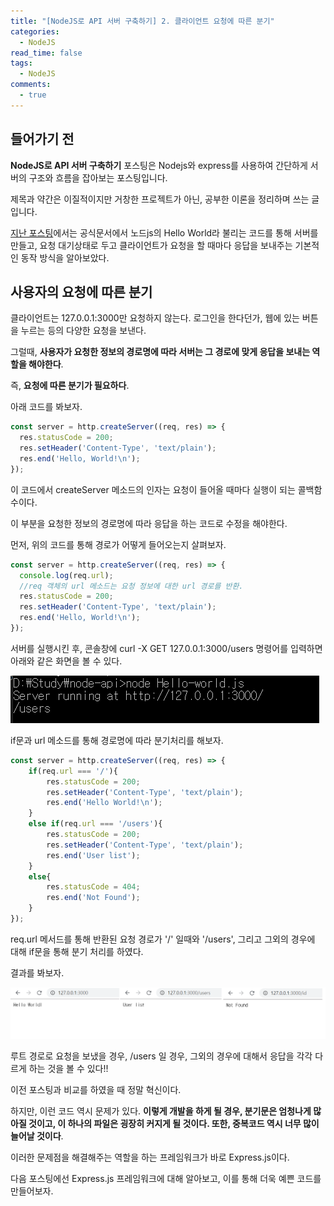 ```yaml
---
title: "[NodeJS로 API 서버 구축하기] 2. 클라이언트 요청에 따른 분기"
categories:
  - NodeJS
read_time: false
tags:
  - NodeJS
comments:
  - true
---
```


## 들어가기 전

__NodeJS로 API 서버 구축하기__ 포스팅은 Nodejs와 express를 사용하여 간단하게 서버의 구조와 흐름을 잡아보는 포스팅입니다.

제목과 약간은 이질적이지만 거창한 프로젝트가 아닌, 공부한 이론을 정리하며 쓰는 글입니다.

[지난 포스팅](https://sangwoo0727.github.io/nodejs/Nodejs-1_Nodeapi/)에서는 공식문서에서 노드js의 Hello World라 불리는 코드를 통해 서버를 만들고, 요청 대기상태로 두고 클라이언트가 요청을 할 때마다 응답을 보내주는 기본적인 동작 방식을 알아보았다.

## 사용자의 요청에 따른 분기

클라이언트는 127.0.0.1:3000만 요청하지 않는다. 로그인을 한다던가, 웹에 있는 버튼을 누르는 등의 다양한 요청을 보낸다.

그럴때, __사용자가 요청한 정보의 경로명에 따라 서버는 그 경로에 맞게 응답을 보내는 역할을 해야한다__.

즉, __요청에 따른 분기가 필요하다__.

아래 코드를 봐보자.

```javascript
const server = http.createServer((req, res) => {
  res.statusCode = 200;
  res.setHeader('Content-Type', 'text/plain');
  res.end('Hello, World!\n');
});
```

이 코드에서 createServer 메소드의 인자는 요청이 들어올 때마다 실행이 되는 콜백함수이다.

이 부분을 요청한 정보의 경로명에 따라 응답을 하는 코드로 수정을 해야한다. 

먼저, 위의 코드를 통해 경로가 어떻게 들어오는지 살펴보자.

```javascript
const server = http.createServer((req, res) => {
  console.log(req.url);
  //req 객체의 url 메소드는 요청 정보에 대한 url 경로를 반환.  
  res.statusCode = 200;
  res.setHeader('Content-Type', 'text/plain');
  res.end('Hello, World!\n');
});
```

서버를 실행시킨 후, 콘솔창에 curl -X GET 127.0.0.1:3000/users 명령어를 입력하면 아래와 같은 화면을 볼 수 있다.

![](/assets/img/Nodejs/20191217_4.png)

if문과 url 메소드를 통해 경로명에 따라 분기처리를 해보자.

```javascript
const server = http.createServer((req, res) => { 
    if(req.url === '/'){
        res.statusCode = 200; 
        res.setHeader('Content-Type', 'text/plain'); 
        res.end('Hello World!\n');
    }
    else if(req.url === '/users'){
        res.statusCode = 200;
        res.setHeader('Content-Type', 'text/plain');
        res.end('User list');
    }
    else{
        res.statusCode = 404;
        res.end('Not Found');
    }
});
```

req.url 메서드를 통해 반환된 요청 경로가 '/' 일때와 '/users', 그리고 그외의 경우에 대해 if문을 통해 분기 처리를 하였다.

결과를 봐보자.

![](/assets/img/Nodejs/20191217_5.png)

루트 경로로 요청을 보냈을 경우, /users 일 경우, 그외의 경우에 대해서 응답을 각각 다르게 하는 것을 볼 수 있다!!

이전 포스팅과 비교를 하였을 때 정말 혁신이다.

하지만, 이런 코드 역시 문제가 있다. __이렇게 개발을 하게 될 경우, 분기문은 엄청나게 많아질 것이고, 이 하나의 파일은 굉장히 커지게 될 것이다. 또한, 중복코드 역시 너무 많이 늘어날 것이다__.

이러한 문제점을 해결해주는 역할을 하는 프레임워크가 바로 Express.js이다.

다음 포스팅에선 Express.js 프레임워크에 대해 알아보고, 이를 통해 더욱 예쁜 코드를 만들어보자.







